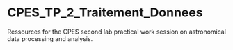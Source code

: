 # CPES_TP_2_Traitement_Donnees
Ressources for the CPES second lab practical work session on astronomical data processing and analysis.
